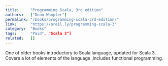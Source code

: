 ```yaml
---
title:     "Programming Scala, 3rd edition"
authors:   ["Dean Wampler"]
permalink: "/books/programming-scala-3rd-edition/"
link:      "https://oreil.ly/programming-scala-3"
category:  "Books"
tags:      "Paid", "Scala 3"]
related:   []
---
```


One of older books introductory to Scala language, updated for Scala 3. Covers a lot of elements of the language ,includes functional programming.
